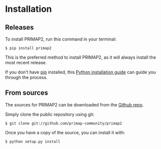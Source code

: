 # Installation

## Releases

To install PRIMAP2, run this command in your terminal:

```shell
$ pip install primap2
```

This is the preferred method to install PRIMAP2, as it will always install the
most recent release.

If you don't have [pip] installed, this [Python installation guide] can guide
you through the process.

## From sources

The sources for PRIMAP2 can be downloaded from the
[Github repo](https://github.com/primap-community/primap2).

Simply clone the public repository using git:

```shell
$ git clone git://github.com/primap-community/primap2
```

Once you have a copy of the source, you can install it with:

```shell
$ python setup.py install
```

[pip]: https://pip.pypa.io
[python installation guide]: http://docs.python-guide.org/en/latest/starting/installation/
